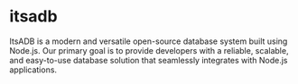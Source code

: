 # itsadb
ItsADB is a modern and versatile open-source database system built using Node.js. Our primary goal is to provide developers with a reliable, scalable, and easy-to-use database solution that seamlessly integrates with Node.js applications.
